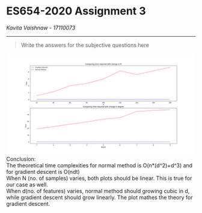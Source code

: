 # ES654-2020 Assignment 3

*Kavita Vaishnaw* - *17110073*

------

> Write the answers for the subjective questions here<br />

![Time Complexity](q8.png)<br />
Conclusion:<br />
The theoretical time complexities for normal method is O(n*(d^2)+d^3) and for gradient descent is O(ndt) <br />
When N (no. of samples) varies, both plots should be linear. This is true for our case as well. <br />
When d(no. of features) varies, normal method should growing cubic in d, while gradient descent should grow linearly. The plot mathes the theory for gradient descent. <br />
